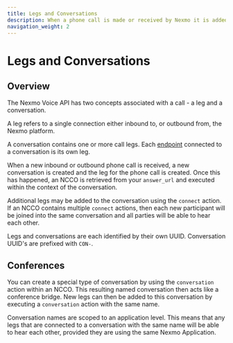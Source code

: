 ```yaml
---
title: Legs and Conversations
description: When a phone call is made or received by Nexmo it is added to a conversation. A single conversation contains one or more phone calls (sometimes referred to as legs).
navigation_weight: 2
---
```


# Legs and Conversations

## Overview

The Nexmo Voice API has two concepts associated with a call - a leg and a conversation.

A leg refers to a single connection either inbound to, or outbound from, the Nexmo platform.

A conversation contains one or more call legs. Each [endpoint](/voice/voice-api/guides/endpoints) connected to a conversation is its own leg.

When a new inbound or outbound phone call is received, a new conversation is created and the leg for the phone call is created. Once this has happened, an NCCO is retrieved from your `answer_url` and executed within the context of the conversation.

Additional legs may be added to the conversation using the `connect` action. If an NCCO contains multiple `connect` actions, then each new participant will be joined into the same conversation and all parties will be able to hear each other.

Legs and conversations are each identified by their own UUID. Conversation UUID's are prefixed with `CON-`.

## Conferences

You can create a special type of conversation by using the `conversation` action within an NCCO. This resulting named conversation then acts like a conference bridge. New legs can then be added to this conversation by executing a `conversation` action with the same name.

Conversation names are scoped to an application level. This means that any legs that are connected to a conversation with the same name will be able to hear each other, provided they are using the same Nexmo Application.
